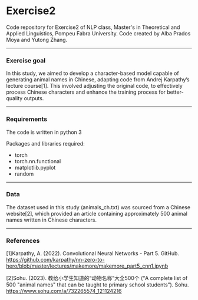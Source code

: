# Exercise2
Code repository for Exercise2 of NLP class, Master's in Theoretical and Applied Linguistics, Pompeu Fabra University.
Code created by Alba Prados Moya and Yutong Zhang.

*** 
### Exercise goal
In this study, we aimed to develop a character-based model capable of generating animal names in Chinese, adapting code from Andrej Karpathy’s lecture course[1]. This involved adjusting the original code, to effectively process Chinese characters and enhance the training process for better-quality outputs.

*** 
### Requirements
The code is written in python 3

Packages and libraries required:
  * torch
  * torch.nn.functional
  * matplotlib.pyplot
  * random
  
***

### Data

The dataset used in this study (animals_ch.txt) was sourced from a Chinese website[2], which provided an article containing approximately 500 animal names written in Chinese characters.

***

### References

[1]Karpathy, A. (2022). Convolutional Neural Networks - Part 5. GitHub. https://github.com/karpathy/nn-zero-to-hero/blob/master/lectures/makemore/makemore_part5_cnn1.ipynb

[2]Sohu. (2023). 教给小学生知道的“动物名称”大全500个 (“A complete list of 500 "animal names" that can be taught to primary school students”). Sohu. https://www.sohu.com/a/732265574_121124216
